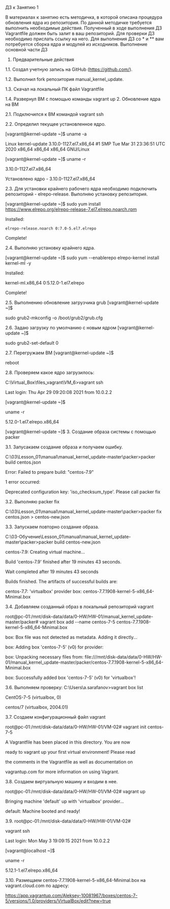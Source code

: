 ДЗ к Занятию 1

В материалах к занятию есть методичка, в которой описана процедура обновления ядра из репозитория. По данной методичке требуется выполнить необходимые действия. Полученный в ходе выполнения ДЗ Vagrantfile должен быть залит в ваш репозиторий. Для проверки ДЗ необходимо прислать ссылку на него. Для выполнения ДЗ со * и ** вам потребуется сборка ядра и модулей из исходников.
Выполнение основной части ДЗ
1. Предварительные действия

1.1. Cоздал учетную запись на GitHub (https://github.com/).

1.2. Выполнил fork репозитория manual_kernel_update.

1.3. Скачал на локальный ПК файл Vagrantfile

1.4. Развернул ВМ с помощью команды vagrant up
2. Обновление ядра на ВМ

2.1. Подключился к BM командой vagrant ssh

2.2. Определил текущее установленное ядро.

[vagrant@kernel-update ~]$ uname -a

Linux kernel-update 3.10.0-1127.el7.x86_64 #1 SMP Tue Mar 31 23:36:51 UTC 2020 x86_64 x86_64 x86_64 GNU/Linux

[vagrant@kernel-update ~]$ uname -r

3.10.0-1127.el7.x86_64

Установлено ядро - 3.10.0-1127.el7.x86_64

2.3. Для установки крайнего рабочего ядра необходимо подключить репозиторий - elrepo-release. Выполняю установку репозитория.

[vagrant@kernel-update ~]$ sudo yum install https://www.elrepo.org/elrepo-release-7.el7.elrepo.noarch.rpm

Installed:

    elrepo-release.noarch 0:7.0-5.el7.elrepo

Complete!

2.4. Выполняю установку крайнего ядра.

 [vagrant@kernel-update ~]$ sudo yum --enablerepo elrepo-kernel install kernel-ml -y

 Installed:

 kernel-ml.x86_64 0:5.12.0-1.el7.elrepo

 Complete!

2.5. Выполнению обновление загрузчика grub [vagrant@kernel-update ~]$

sudo grub2-mkconfig -o /boot/grub2/grub.cfg

2.6. Задаю загрузку по умолчанию с новым ядром [vagrant@kernel-update ~]$

 sudo grub2-set-default 0

2.7. Перегружаем ВМ [vagrant@kernel-update ~]$

reboot

2.8. Проверяем какое ядро загрузилось:

 C:\Virtual_Box\files_vagrant\VM_6>vagrant ssh

Last login: Thu Apr 29 09:20:08 2021 from 10.0.2.2

[vagrant@kernel-update ~]$

 uname -r

5.12.0-1.el7.elrepo.x86_64

[vagrant@kernel-update ~]$
3. Создание образа системы с помощью packer

3.1. Запусакаем создание образа и получаем ошибку.

 C:\03\Lesson_01\manual\manual_kernel_update-master\packer>packer build centos.json

Error: Failed to prepare build: "centos-7.9"

1 error occurred:

Deprecated configuration key: 'iso_checksum_type'. Please call packer fix

3.2. Выполняю packer fix

C:\03\Lesson_01\manual\manual_kernel_update-master\packer>packer fix centos.json  > centos-new.json

3.3. Запускаем повторно создание образа.

C:\03-Обучение\Lesson_01\manual\manual_kernel_update-master\packer>packer build centos-new.json

centos-7.9: Creating virtual machine...

Build 'centos-7.9' finished after 19 minutes 43 seconds.

Wait completed after 19 minutes 43 seconds

Builds finished. The artifacts of successful builds are:

centos-7.7: 'virtualbox' provider box: centos-7.7.1908-kernel-5-x86_64-Minimal.box

3.4. Добавляем созданный образ в локальный репозиторий vagrant

root@pc-01:/mnt/disk-data/data/0-HW/HW-01/manual_kernel_update-master/packer# vagrant box add --name centos-7-5 centos-7.7.1908-kernel-5-x86_64-Minimal.box

box: Box file was not detected as metadata. Adding it directly...

box: Adding box 'centos-7-5' (v0) for provider:

box: Unpacking necessary files from: file:///mnt/disk-data/data/0-HW/HW-01/manual_kernel_update-master/packer/centos-7.7.1908-kernel-5-x86_64-Minimal.box

box: Successfully added box 'centos-7-5' (v0) for 'virtualbox'!

3.6. Выполняем проверку: C:\Users\a.sarafanov>vagrant box list

CentOS-7-5    (virtualbox, 0)

centos/7      (virtualbox, 2004.01)

3.7. Создаем конфигурационный файл vagrant

root@pc-01:/mnt/disk-data/data/0-HW/HW-01/VM-02# vagrant init centos-7-5

A Vagrantfile has been placed in this directory. You are now

ready to vagrant up your first virtual environment! Please read

the comments in the Vagrantfile as well as documentation on

vagrantup.com for more information on using Vagrant.

3.8. Создаем виртуальную машину и входим в нее.

root@pc-01:/mnt/disk-data/data/0-HW/HW-01/VM-02# vagrant up                            

Bringing machine 'default' up with 'virtualbox' provider...

default: Machine booted and ready!

3.9. root@pc-01:/mnt/disk-data/data/0-HW/HW-01/VM-02#

vagrant ssh

Last login: Mon May 3 19:09:15 2021 from 10.0.2.2

[vagrant@localhost ~]$

uname -r

5.12.1-1.el7.elrepo.x86_64

3.10. Размещаем centos-7.7.1908-kernel-5-x86_64-Minimal.box на vagrant.cloud.com по адресу:

https://app.vagrantup.com/Aleksey-10081967/boxes/centos-7-5/versions/1.0/providers/VirtualBox/edit?new=true
